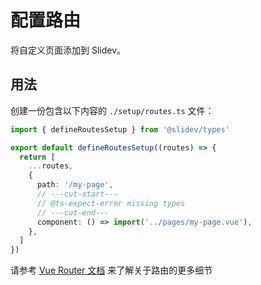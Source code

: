 # 配置路由

<Environment type="client" />

将自定义页面添加到 Slidev。


## 用法

创建一份包含以下内容的 `./setup/routes.ts` 文件：


```ts twoslash
import { defineRoutesSetup } from '@slidev/types'

export default defineRoutesSetup((routes) => {
  return [
    ...routes,
    {
      path: '/my-page',
      // ---cut-start---
      // @ts-expect-error missing types
      // ---cut-end---
      component: () => import('../pages/my-page.vue'),
    },
  ]
})
```

请参考 [Vue Router 文档](https://router.vuejs.org/) 来了解关于路由的更多细节